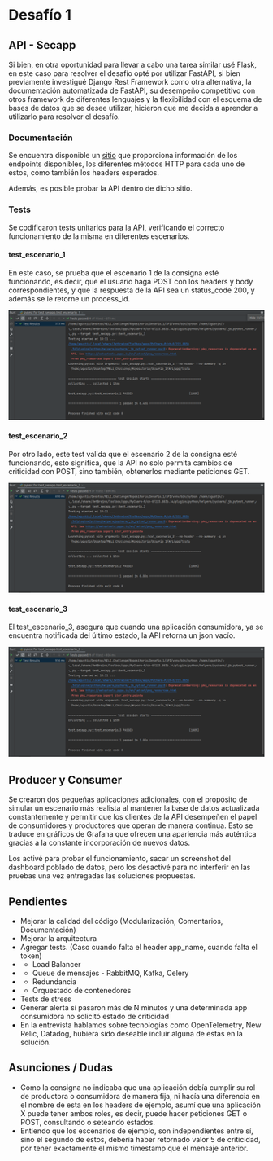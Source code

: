 # Desafío 1

## API - Secapp

Si bien, en otra oportunidad para llevar a cabo una tarea similar usé Flask, en este caso para resolver el desafío opté por utilizar FastAPI, si bien previamente investigué Django Rest Framework como otra alternativa, la documentación automatizada de FastAPI, su desempeño competitivo con otros framework de diferentes lenguajes y la flexibilidad con el esquema de bases de datos que se desee utilizar, hicieron que me decida a aprender a utilizarlo para resolver el desafío.

### Documentación

Se encuentra disponible un [sitio](http://34.125.19.164:8000/docs) que proporciona información de los endpoints disponibles, los diferentes métodos HTTP para cada uno de estos, como también los headers esperados.

Además, es posible probar la API dentro de dicho sitio.

### Tests

Se codificaron tests unitarios para la API, verificando el correcto funcionamiento de la misma en diferentes escenarios.

#### test_escenario_1

En este caso, se prueba que el escenario 1 de la consigna esté funcionando, es decir, que el usuario haga POST con los headers y body correspondientes, y que la respuesta de la API sea un status_code 200, y además se le retorne un process_id.

![Test1](https://github.com/AgustinNormand/MELI_Challenge/blob/main/assets/test_1.png)

#### test_escenario_2

Por otro lado, este test valida que el escenario 2 de la consigna esté funcionando, esto significa, que la API no solo permita cambios de criticidad con POST, sino también, obtenerlos mediante peticiones GET.

![Test2](https://github.com/AgustinNormand/MELI_Challenge/blob/main/assets/test_2.png)

#### test_escenario_3

El test_escenario_3, asegura que cuando una aplicación consumidora, ya se encuentra notificada del último estado, la API retorna un json vacío.

![Test3](https://github.com/AgustinNormand/MELI_Challenge/blob/main/assets/test_3.png)

## Producer y Consumer

Se crearon dos pequeñas aplicaciones adicionales, con el propósito de simular un escenario más realista al mantener la base de datos actualizada constantemente y permitir que los clientes de la API desempeñen el papel de consumidores y productores que operan de manera continua. Esto se traduce en gráficos de Grafana que ofrecen una apariencia más auténtica gracias a la constante incorporación de nuevos datos.

Los activé para probar el funcionamiento, sacar un screenshot del dashboard poblado de datos, pero los desactivé para no interferir en las pruebas una vez entregadas las soluciones propuestas.

## Pendientes

* Mejorar la calidad del código (Modularización, Comentarios, Documentación)
* Mejorar la arquitectura
* Agregar tests. (Caso cuando falta el header app_name, cuando falta el token)
* * Load Balancer
* * Queue de mensajes - RabbitMQ, Kafka, Celery
* * Redundancia
* * Orquestado de contenedores
* Tests de stress
* Generar alerta si pasaron más de N minutos y una determinada app consumidora no solicitó estado de criticidad
* En la entrevista hablamos sobre tecnologías como OpenTelemetry, New Relic, Datadog, hubiera sido deseable incluir alguna de estas en la solución.

## Asunciones / Dudas

* Como la consigna no indicaba que una aplicación debía cumplir su rol de productora o consumidora de manera fija, ni hacía una diferencia en el nombre de esta en los headers de ejemplo, asumí que una aplicación X puede tener ambos roles, es decir, puede hacer peticiones GET o POST, consultando o seteando estados.
* Entiendo que los escenarios de ejemplo, son independientes entre sí, sino el segundo de estos, debería haber retornado valor 5 de criticidad, por tener exactamente el mismo timestamp que el mensaje anterior. 